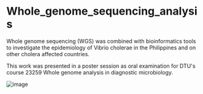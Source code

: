 # Whole_genome_sequencing_analysis
Whole genome sequencing (WGS) was combined with bioinformatics tools to investigate the epidemiology of Vibrio cholerae in the Philippines and on other cholera affected countries.

This work was presented in a poster session as oral examination for DTU's course 23259 Whole genome analysis in diagnostic microbiology.

![image](https://github.com/kalilamali/Whole_genome_sequencing/blob/master/WGS%20poster-1.png)
